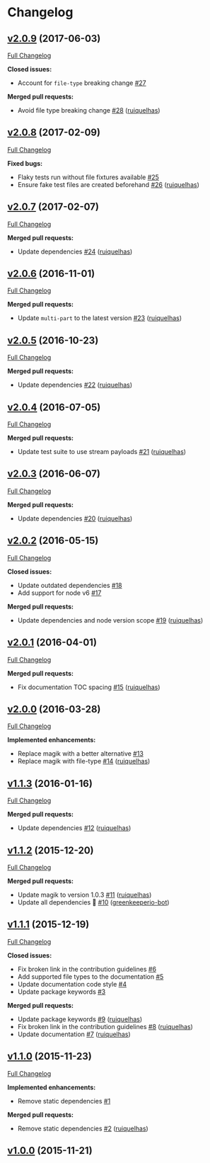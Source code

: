 # Changelog

## [v2.0.9](https://github.com/ruiquelhas/houdin/tree/v2.0.9) (2017-06-03)
[Full Changelog](https://github.com/ruiquelhas/houdin/compare/v2.0.8...v2.0.9)

**Closed issues:**

- Account for `file-type` breaking change [\#27](https://github.com/ruiquelhas/houdin/issues/27)

**Merged pull requests:**

- Avoid file type breaking change [\#28](https://github.com/ruiquelhas/houdin/pull/28) ([ruiquelhas](https://github.com/ruiquelhas))

## [v2.0.8](https://github.com/ruiquelhas/houdin/tree/v2.0.8) (2017-02-09)
[Full Changelog](https://github.com/ruiquelhas/houdin/compare/v2.0.7...v2.0.8)

**Fixed bugs:**

- Flaky tests run without file fixtures available [\#25](https://github.com/ruiquelhas/houdin/issues/25)
- Ensure fake test files are created beforehand [\#26](https://github.com/ruiquelhas/houdin/pull/26) ([ruiquelhas](https://github.com/ruiquelhas))

## [v2.0.7](https://github.com/ruiquelhas/houdin/tree/v2.0.7) (2017-02-07)
[Full Changelog](https://github.com/ruiquelhas/houdin/compare/v2.0.6...v2.0.7)

**Merged pull requests:**

- Update dependencies [\#24](https://github.com/ruiquelhas/houdin/pull/24) ([ruiquelhas](https://github.com/ruiquelhas))

## [v2.0.6](https://github.com/ruiquelhas/houdin/tree/v2.0.6) (2016-11-01)
[Full Changelog](https://github.com/ruiquelhas/houdin/compare/v2.0.5...v2.0.6)

**Merged pull requests:**

- Update `multi-part` to the latest version [\#23](https://github.com/ruiquelhas/houdin/pull/23) ([ruiquelhas](https://github.com/ruiquelhas))

## [v2.0.5](https://github.com/ruiquelhas/houdin/tree/v2.0.5) (2016-10-23)
[Full Changelog](https://github.com/ruiquelhas/houdin/compare/v2.0.4...v2.0.5)

**Merged pull requests:**

- Update dependencies [\#22](https://github.com/ruiquelhas/houdin/pull/22) ([ruiquelhas](https://github.com/ruiquelhas))

## [v2.0.4](https://github.com/ruiquelhas/houdin/tree/v2.0.4) (2016-07-05)
[Full Changelog](https://github.com/ruiquelhas/houdin/compare/v2.0.3...v2.0.4)

**Merged pull requests:**

- Update test suite to use stream payloads [\#21](https://github.com/ruiquelhas/houdin/pull/21) ([ruiquelhas](https://github.com/ruiquelhas))

## [v2.0.3](https://github.com/ruiquelhas/houdin/tree/v2.0.3) (2016-06-07)
[Full Changelog](https://github.com/ruiquelhas/houdin/compare/v2.0.2...v2.0.3)

**Merged pull requests:**

- Update dependencies [\#20](https://github.com/ruiquelhas/houdin/pull/20) ([ruiquelhas](https://github.com/ruiquelhas))

## [v2.0.2](https://github.com/ruiquelhas/houdin/tree/v2.0.2) (2016-05-15)
[Full Changelog](https://github.com/ruiquelhas/houdin/compare/v2.0.1...v2.0.2)

**Closed issues:**

- Update outdated dependencies [\#18](https://github.com/ruiquelhas/houdin/issues/18)
- Add support for node v6 [\#17](https://github.com/ruiquelhas/houdin/issues/17)

**Merged pull requests:**

- Update dependencies and node version scope [\#19](https://github.com/ruiquelhas/houdin/pull/19) ([ruiquelhas](https://github.com/ruiquelhas))

## [v2.0.1](https://github.com/ruiquelhas/houdin/tree/v2.0.1) (2016-04-01)
[Full Changelog](https://github.com/ruiquelhas/houdin/compare/v2.0.0...v2.0.1)

**Merged pull requests:**

- Fix documentation TOC spacing [\#15](https://github.com/ruiquelhas/houdin/pull/15) ([ruiquelhas](https://github.com/ruiquelhas))

## [v2.0.0](https://github.com/ruiquelhas/houdin/tree/v2.0.0) (2016-03-28)
[Full Changelog](https://github.com/ruiquelhas/houdin/compare/v1.1.3...v2.0.0)

**Implemented enhancements:**

- Replace magik with a better alternative [\#13](https://github.com/ruiquelhas/houdin/issues/13)
- Replace magik with file-type [\#14](https://github.com/ruiquelhas/houdin/pull/14) ([ruiquelhas](https://github.com/ruiquelhas))

## [v1.1.3](https://github.com/ruiquelhas/houdin/tree/v1.1.3) (2016-01-16)
[Full Changelog](https://github.com/ruiquelhas/houdin/compare/v1.1.2...v1.1.3)

**Merged pull requests:**

- Update dependencies [\#12](https://github.com/ruiquelhas/houdin/pull/12) ([ruiquelhas](https://github.com/ruiquelhas))

## [v1.1.2](https://github.com/ruiquelhas/houdin/tree/v1.1.2) (2015-12-20)
[Full Changelog](https://github.com/ruiquelhas/houdin/compare/v1.1.1...v1.1.2)

**Merged pull requests:**

- Update magik to version 1.0.3 [\#11](https://github.com/ruiquelhas/houdin/pull/11) ([ruiquelhas](https://github.com/ruiquelhas))
- Update all dependencies 🌴 [\#10](https://github.com/ruiquelhas/houdin/pull/10) ([greenkeeperio-bot](https://github.com/greenkeeperio-bot))

## [v1.1.1](https://github.com/ruiquelhas/houdin/tree/v1.1.1) (2015-12-19)
[Full Changelog](https://github.com/ruiquelhas/houdin/compare/v1.1.0...v1.1.1)

**Closed issues:**

- Fix broken link in the contribution guidelines [\#6](https://github.com/ruiquelhas/houdin/issues/6)
- Add supported file types to the documentation [\#5](https://github.com/ruiquelhas/houdin/issues/5)
- Update documentation code style [\#4](https://github.com/ruiquelhas/houdin/issues/4)
- Update package keywords [\#3](https://github.com/ruiquelhas/houdin/issues/3)

**Merged pull requests:**

- Update package keywords [\#9](https://github.com/ruiquelhas/houdin/pull/9) ([ruiquelhas](https://github.com/ruiquelhas))
- Fix broken link in the contribution guidelines [\#8](https://github.com/ruiquelhas/houdin/pull/8) ([ruiquelhas](https://github.com/ruiquelhas))
- Update documentation [\#7](https://github.com/ruiquelhas/houdin/pull/7) ([ruiquelhas](https://github.com/ruiquelhas))

## [v1.1.0](https://github.com/ruiquelhas/houdin/tree/v1.1.0) (2015-11-23)
[Full Changelog](https://github.com/ruiquelhas/houdin/compare/v1.0.0...v1.1.0)

**Implemented enhancements:**

- Remove static dependencies [\#1](https://github.com/ruiquelhas/houdin/issues/1)

**Merged pull requests:**

- Remove static dependencies [\#2](https://github.com/ruiquelhas/houdin/pull/2) ([ruiquelhas](https://github.com/ruiquelhas))

## [v1.0.0](https://github.com/ruiquelhas/houdin/tree/v1.0.0) (2015-11-21)
